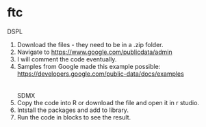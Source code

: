 # ftc
DSPL<br>
1. Download the files - they need to be in a .zip folder.<br>
2. Navigate to https://www.google.com/publicdata/admin<br>
3. I will comment the code eventually.<br>
4. Samples from Google made this example possible: https://developers.google.com/public-data/docs/examples<br>
<br><br>
SDMX<br>
1. Copy the code into R or download the file and open it in r studio.<br>
2. Intstall the packages and add to library.<br>
3. Run the code in blocks to see the result.<br>
